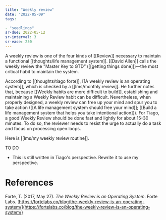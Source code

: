 ```yaml
---
title: "Weekly review"
date: "2022-05-09"
tags:

- "seedlings"
sr-due: 2022-05-12
sr-interval: 3
sr-ease: 250
---
```


A weekly review is one of the four kinds of [[Review]] necessary to maintain a functional [[thoughts/life management system]]. [[David Allen]] calls the weekly review the "Master Key to GTD” ([[getting things done]])—the most critical habit to maintain the system.

According to [[thoughts/tiago forte]], [[A weekly review is an operating system]], which is checked by a [[lms/monthly review]]. He further notes that, because [[Weekly habits are more difficult to build]], establishing and maintaining a Weekly Review habit can be difficult. Nevertheless, when properly designed, a weekly review can free up your mind and spur you to take action ([[A life management system should free your mind]]; [[Build a life management system that helps you take intentional action]]). For Tiago, a good Weekly Review should be done fast and lightly for about 15-30 minutes. To do so, the reviewer needs to resist the urge to actually do a task and focus on processing open loops.

Here is [[lms/my weekly review routine]].

TO DO

- This is still written in Tiago's perspective. Rewrite it to use my perspective.

# References

Forte, T. (2017, May 27). *The Weekly Review is an Operating System*. Forte Labs. [https://fortelabs.co/blog/the-weekly-review-is-an-operating-system/](https://fortelabs.co/blog/the-weekly-review-is-an-operating-system/)